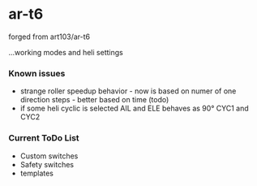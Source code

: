 # ar-t6

forged from art103/ar-t6

...working modes and heli settings
### Known issues
- strange roller speedup behavior - now is based on numer of one direction steps - better based on time (todo)
- if some heli cyclic is selected AIL and ELE behaves as 90° CYC1 and CYC2


### Current ToDo List

- Custom switches 
- Safety switches
- templates

